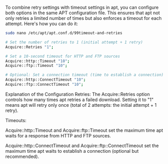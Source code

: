To combine retry settings with timeout settings in apt, you can configure both options in the same APT configuration file. This ensures that apt not only retries a limited number of times but also enforces a timeout for each attempt. Here's how you can do it:

```bash
sudo nano /etc/apt/apt.conf.d/99timeout-and-retries
```

```bash
# Set the number of retries to 1 (initial attempt + 1 retry)
Acquire::Retries "1";

# Set a 10-second timeout for HTTP and FTP sources
Acquire::http::Timeout "10";
Acquire::ftp::Timeout "10";

# Optional: Set a connection timeout (time to establish a connection)
Acquire::http::ConnectTimeout "10";
Acquire::ftp::ConnectTimeout "10";
```

Explanation of the Configuration
Retries: The Acquire::Retries option controls how many times apt retries a failed download. Setting it to "1" means apt will retry only once (total of 2 attempts: the initial attempt + 1 retry).

Timeouts:

Acquire::http::Timeout and Acquire::ftp::Timeout set the maximum time apt waits for a response from HTTP and FTP sources.

Acquire::http::ConnectTimeout and Acquire::ftp::ConnectTimeout set the maximum time apt waits to establish a connection (optional but recommended).
